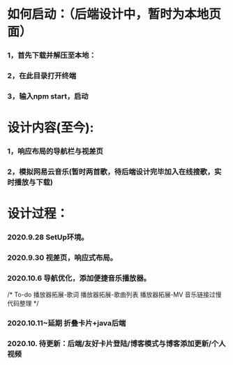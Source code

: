 # 如何启动：（后端设计中，暂时为本地页面）
### 1，首先下载并解压至本地：

### 2，在此目录打开终端

### 3，输入npm start，启动

# 设计内容(至今):
### 1，响应布局的导航栏与视差页

### 2，模拟网易云音乐(暂时两首歌，待后端设计完毕加入在线搜歌，实时播放与下载)

# 设计过程：
### 2020.9.28 SetUp环境。
  
### 2020.9.30 视差页，响应式布局。
  
### 2020.10.6 导航优化，添加便捷音乐播放器。
/*
  To-do
  播放器拓展-歌词
  播放器拓展-歌曲列表
  播放器拓展-MV
  音乐链接过慢
  代码整理
*/

### 2020.10.11~延期 折叠卡片+java后端

### 2020.10. 待更新：后端/友好卡片登陆/博客模式与博客添加更新/个人视频
